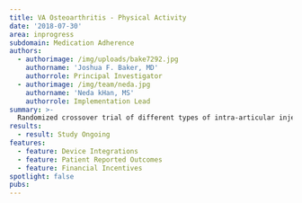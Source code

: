 ```yaml
---
title: VA Osteoarthritis - Physical Activity
date: '2018-07-30'
area: inprogress
subdomain: Medication Adherence
authors:
  - authorimage: /img/uploads/bake7292.jpg
    authorname: 'Joshua F. Baker, MD'
    authorrole: Principal Investigator
  - authorimage: /img/team/neda.jpg
    authorname: 'Neda kHan, MS'
    authorrole: Implementation Lead
summary: >-
  Randomized crossover trial of different types of intra-articular injections in osteoarthritic patients. Way To Health to be used to monitor physical activity and patient-reported outcomes over 3 months after each injection. Financial incentives will also be used to promote adherence to the completion of the patient-reported outcomes.
results:
  - result: Study Ongoing
features:
  - feature: Device Integrations
  - feature: Patient Reported Outcomes
  - feature: Financial Incentives
spotlight: false
pubs:
---
```


